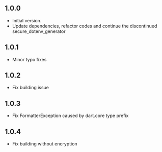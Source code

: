 ## 1.0.0

- Initial version.
- Update dependencies, refactor codes and continue the discontinued secure_dotenv_generator

## 1.0.1

- Minor typo fixes

## 1.0.2

- Fix building issue

## 1.0.3

- Fix FormatterException caused by dart.core type prefix

## 1.0.4

- Fix building without encryption